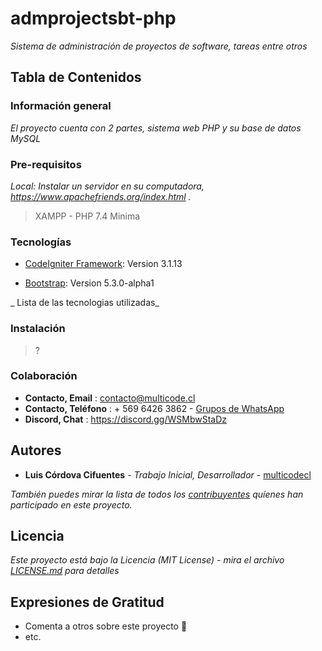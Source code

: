 # admprojectsbt-php

_Sistema de administración de proyectos de software, tareas entre otros_

## Tabla de Contenidos

### Información general

_El proyecto cuenta con 2 partes, sistema web PHP y su base de datos MySQL_

### Pre-requisitos

_Local: Instalar un servidor en su computadora, https://www.apachefriends.org/index.html ._

> XAMPP - PHP 7.4 Minima

### Tecnologías
* [CodeIgniter Framework](https://codeigniter.es/descargar.php): Version 3.1.13

* [Bootstrap](https://getbootstrap.com/docs/5.3/getting-started/download/): Version 5.3.0-alpha1

_ Lista de las tecnologias utilizadas_

### Instalación

> ?

### Colaboración
* **Contacto, Email** : contacto@multicode.cl
* **Contacto, Teléfono** : + 569 6426 3862 - [Grupos de WhatsApp](https://chat.whatsapp.com/EXveAd4eERKF1aY2zzUvLr)
* **Discord, Chat** : https://discord.gg/WSMbwStaDz

## Autores
* **Luis Córdova Cifuentes** - *Trabajo Inicial, Desarrollador* - [multicodecl](https://github.com/multicodecl)

_También puedes mirar la lista de todos los [contribuyentes](https://github.com/multicodecl/admprojectsbt-php/contributors) quíenes han participado en este proyecto._

## Licencia
_Este proyecto está bajo la Licencia (MIT License) - mira el archivo [LICENSE.md](LICENSE) para detalles_

## Expresiones de Gratitud
* Comenta a otros sobre este proyecto 📢
* etc.
